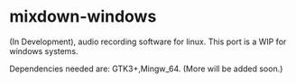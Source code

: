 # mixdown-windows
(In Development), audio recording software for linux. This port is a WIP for windows systems.

Dependencies needed are: GTK3+,Mingw_64. (More will be added soon.)
